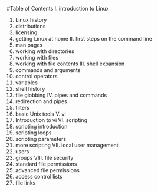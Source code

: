 #Table of Contents
I. introduction to Linux
1. Linux history 
2. distributions 
3. licensing 
4. getting Linux at home 
II. first steps on the command line 
5. man pages 
6. working with directories 
7. working with files 
8. working with file contents 
III. shell expansion 
10. commands and arguments 
11. control operators 
12. variables 
13. shell history 
14. file globbing 
IV. pipes and commands 
15. redirection and pipes 
16. filters 
17. basic Unix tools
V. vi 
18. Introduction to vi
VI. scripting 
19. scripting introduction 
20. scripting loops 
21. scripting parameters 
22. more scripting 
VII. local user management 
23. users 
24. groups 
VIII. file security
25. standard file permissions 
26. advanced file permissions 
27. access control lists
28. file links
